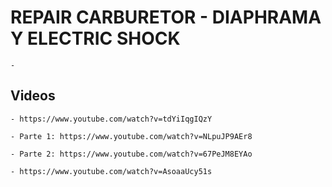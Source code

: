 
# REPAIR CARBURETOR - DIAPHRAMA Y ELECTRIC SHOCK

    -


## Videos

    - https://www.youtube.com/watch?v=tdYiIqgIQzY

    - Parte 1: https://www.youtube.com/watch?v=NLpuJP9AEr8

    - Parte 2: https://www.youtube.com/watch?v=67PeJM8EYAo

    - https://www.youtube.com/watch?v=AsoaaUcy51s